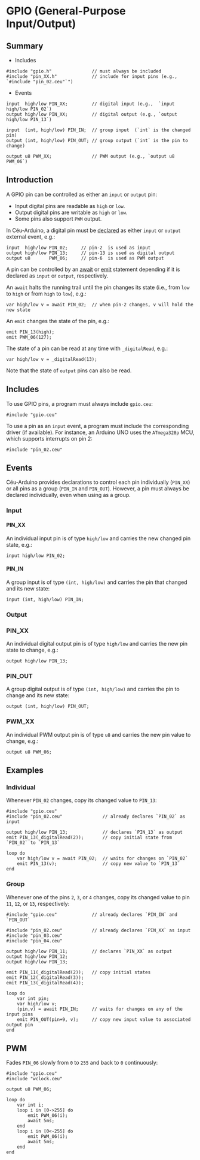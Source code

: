 # GPIO (General-Purpose Input/Output)

## Summary

- Includes

```
#include "gpio.h"               // must always be included
#include "pin_XX.h"             // include for input pins (e.g., `#include "pin_02.ceu"`")
```

- Events

```
input  high/low PIN_XX;         // digital input (e.g.,  `input high/low PIN_02`)
output high/low PIN_XX;         // digital output (e.g., `output high/low PIN_13`)

input  (int, high/low) PIN_IN;  // group input  (`int` is the changed pin)
output (int, high/low) PIN_OUT; // group output (`int` is the pin to change)

output u8 PWM_XX;               // PWM output (e.g., `output u8 PWM_06`)
```

## Introduction

A GPIO pin can be controlled as either an `input` or `output` pin:
- Input digital pins are readable as `high` or `low`.
- Output digital pins are writable as `high` or `low`.
- Some pins also support `PWM` output.

In Céu-Arduino, a digital pin must be [declared][declaration] as either `input`
or `output` external event, e.g.:

```
input  high/low PIN_02;     // pin-2  is used as input
output high/low PIN_13;     // pin-13 is used as digital output
output u8       PWM_06;     // pin-6  is used as PWM output
```

A pin can be controlled by an [await][await] or [emit][emit] statement
depending if it is declared as `input` or `output`, respectively.

An `await` halts the running trail until the pin changes its state (i.e., from
`low` to `high` or from `high` to `low`), e.g.:

```
var high/low v = await PIN_02;  // when pin-2 changes, v will hold the new state
```

An `emit` changes the state of the pin, e.g.:

```
emit PIN_13(high);
emit PWM_06(127);
```

The state of a pin can be read at any time with `_digitalRead`, e.g.:

```
var high/low v = _digitalRead(13);
```

Note that the state of `output` pins can also be read.

[declaration]: http://fsantanna.github.io/ceu/out/manual/v0.30/storage_entities/#external-events
[await]:       http://fsantanna.github.io/ceu/out/manual/v0.30/statements/#event
[emit]:        http://fsantanna.github.io/ceu/out/manual/v0.30/statements/#events_1

## Includes

To use GPIO pins, a program must always include `gpio.ceu`:

```
#include "gpio.ceu"
```

To use a pin as an `input` event, a program must include the corresponding
driver (if available).
For instance, an Arduino UNO uses the `ATmega328p` MCU, which supports
interrupts on pin 2:

```
#include "pin_02.ceu"
```

## Events

Céu-Arduino provides declarations to control each pin individually (`PIN_XX`)
or all pins as a group (`PIN_IN` and `PIN_OUT`).
However, a pin must always be declared individually, even when using as a
group.

### Input

#### PIN_XX

An individual input pin is of type `high/low` and carries the new changed pin
state, e.g.:

```
input high/low PIN_02;
```

#### PIN_IN

A group input is of type `(int, high/low)` and carries the pin that changed and
its new state:

```
input (int, high/low) PIN_IN;
```

### Output

### PIN_XX

An individual digital output pin is of type `high/low` and carries the new pin
state to change, e.g.:

```
output high/low PIN_13;
```

### PIN_OUT

A group digital output is of type `(int, high/low)` and carries the pin to
change and its new state:

```
output (int, high/low) PIN_OUT;
```

### PWM_XX

An individual PWM output pin is of type `u8` and carries the new pin value to
change, e.g.:

```
output u8 PWM_06;
```

## Examples

### Individual

Whenever `PIN_02` changes, copy its changed value to `PIN_13`:

```
#include "gpio.ceu"
#include "pin_02.ceu"               // already declares `PIN_02` as input

output high/low PIN_13;             // declares `PIN_13` as output
emit PIN_13(_digitalRead(2));       // copy initial state from `PIN_02` to `PIN_13`

loop do
    var high/low v = await PIN_02;  // waits for changes on `PIN_02`
    emit PIN_13(v);                 // copy new value to `PIN_13`
end
```

### Group

Whenever one of the pins `2`, `3`, or `4` changes, copy its changed value to
pin `11`, `12`, or `13`, respectively:

```
#include "gpio.ceu"             // already declares `PIN_IN` and `PIN_OUT`

#include "pin_02.ceu"           // already declares `PIN_XX` as input
#include "pin_03.ceu"
#include "pin_04.ceu"

output high/low PIN_11;         // declares `PIN_XX` as output
output high/low PIN_12;
output high/low PIN_13;

emit PIN_11(_digitalRead(2));   // copy initial states
emit PIN_12(_digitalRead(3));
emit PIN_13(_digitalRead(4));

loop do
    var int pin;
    var high/low v;
    (pin,v) = await PIN_IN;     // waits for changes on any of the input pins
    emit PIN_OUT(pin+9, v);     // copy new input value to associated output pin
end
```

## PWM

Fades `PIN_06` slowly from `0` to `255` and back to `0` continuously:

```
#include "gpio.ceu"
#include "wclock.ceu"

output u8 PWM_06;

loop do
    var int i;
    loop i in [0->255] do
        emit PWM_06(i);
        await 5ms;
    end
    loop i in [0<-255] do
        emit PWM_06(i);
        await 5ms;
    end
end
```
